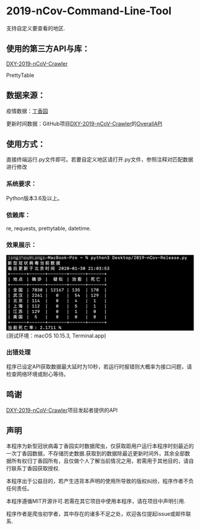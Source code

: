 # 2019-nCov-Command-Line-Tool
支持自定义要查看的地区.

## 使用的第三方API与库：

[DXY-2019-nCoV-Crawler](https://github.com/BlankerL/DXY-2019-nCoV-Crawler)

PrettyTable


## 数据来源：

疫情数据：[丁香园](https://3g.dxy.cn/newh5/view/pneumonia)

更新时间数据：GitHub项目[DXY-2019-nCoV-Crawler](https://github.com/BlankerL/DXY-2019-nCoV-Crawler)的[OverallAPI](https://lab.isaaclin.cn/nCoV/api/overall)

## 使用方式：

直接终端运行.py文件即可。若要自定义地区请打开.py文件，参照注释对匹配数据进行修改

### 系统要求：

Python版本3.6及以上。

### 依赖库：

re, requests, prettytable, datetime.

### 效果展示：

![image](https://github.com/Lang-Zhou/2019-nCov-Command-Line-Tool/blob/master/sample.png)
(测试环境：macOS 10.15.3, Terminal.app)

### 出错处理

程序已设定API获取数据最大延时为10秒，若运行时报错则大概率为接口问题，请检查网络环境或耐心等待。

## 鸣谢

[DXY-2019-nCoV-Crawler](https://github.com/BlankerL/DXY-2019-nCoV-Crawler)项目发起者提供的API

## 声明

本程序为新型冠状病毒丁香园实时数据爬虫，仅获取距用户运行本程序时刻最近的一次丁香园数据，不存储历史数据.获取到的数据除最近更新时间外，其余全部数据所有权归丁香园所有，且仅做个人了解当前情况之用，若需用于其他目的，请自行联系丁香园获取授权.

本程序出于公益目的，若产生违背本声明的使用所导致的版权纠纷，程序作者不负任何责任。

本程序遵循MIT开源许可.若需在其它项目中使用本程序，请在项目中声明引用.

程序作者是爬虫初学者，其中存在的诸多不足之处，欢迎各位提起issue或邮件联系.
